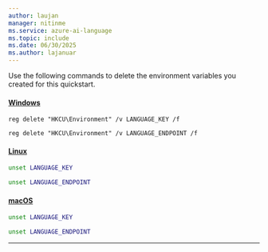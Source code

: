 ```yaml
---
author: laujan
manager: nitinme
ms.service: azure-ai-language
ms.topic: include
ms.date: 06/30/2025
ms.author: lajanuar
---
```


Use the following commands to delete the environment variables you created for this quickstart.

#### [Windows](#tab/windows)

```console
reg delete "HKCU\Environment" /v LANGUAGE_KEY /f
```

```console
reg delete "HKCU\Environment" /v LANGUAGE_ENDPOINT /f
```

#### [Linux](#tab/linux)

```bash
unset LANGUAGE_KEY
```

```bash
unset LANGUAGE_ENDPOINT
```

#### [macOS](#tab/macos)

```bash
unset LANGUAGE_KEY
```

```bash
unset LANGUAGE_ENDPOINT
```

---
